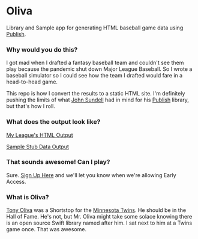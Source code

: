 # Oliva
Library and Sample app for generating HTML baseball game data using [Publish](https://github.com/johnsundell/publish).

### Why would you do this?
I got mad when I drafted a fantasy baseball team and couldn't see them play because the pandemic shut down Major League Baseball. 
So I wrote a baseball simulator so I could see how the team I drafted would fare in a head-to-head game. 

This repo is how I convert the results to a static HTML site. I'm definitely pushing the limits of what [John Sundell](https://twitter.com/johnsundell) had in mind for his [Publish](https://github.com/johnsundell/publish) library, but that's how I roll.

### What does the output look like?

[My League's HTML Output](https://fansim.netlify.app/cik-anon-ga/leagueresults/)

[Sample Stub Data Output](https://fansim.netlify.app/stub-data/leagueresults/)

### That sounds awesome! Can I play?

Sure. [Sign Up Here](https://docs.google.com/forms/d/e/1FAIpQLSdOK8FP7nigCnMjfHHWXg0MW_ZgqyheBOJ-kNLR4noC2vR6VA/viewform?usp=sf_link) and we'll let you know when we're allowing Early Access.

### What is Oliva?
[Tony Oliva](https://www.baseball-reference.com/players/o/olivato01.shtml) was a Shortstop for the [Minnesota Twins](https://www.mlb.com/twins). He should be in the Hall of Fame. He's not, but Mr. Oliva might take some solace knowing there is an open source Swift library named after him. I sat next to him at a Twins game once. That was awesome.



